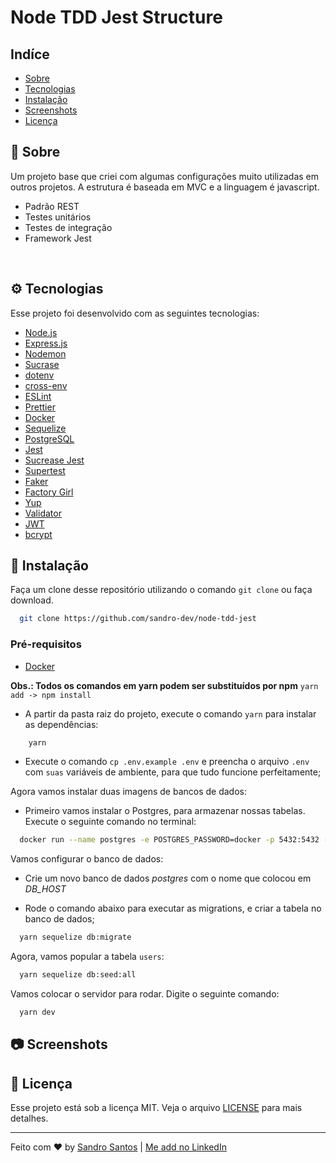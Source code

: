 # Node TDD Jest Structure

## Indíce

- [Sobre](#book-Sobre)
- [Tecnologias](#gear-Tecnologias)
- [Instalação](#wrench-Instalação)
- [Screenshots](#camera-Screenshots)
- [Licença](#memo-Licença)

## :book: Sobre

Um projeto base que criei com algumas configurações muito utilizadas em outros projetos. A estrutura é baseada em MVC e a linguagem é javascript.

- Padrão REST
- Testes unitários
- Testes de integração
- Framework Jest

<br />


## :gear: Tecnologias

Esse projeto foi desenvolvido com as seguintes tecnologias:

- [Node.js](https://nodejs.org/en/)
- [Express.js](https://expressjs.com/)
- [Nodemon](https://nodemon.io/)
- [Sucrase](https://sucrase.io/)
- [dotenv](https://www.npmjs.com/package/dotenv)
- [cross-env](https://www.npmjs.com/package/cross-env)
- [ESLint](https://eslint.org/)
- [Prettier](https://prettier.io/)
- [Docker](https://www.docker.com/)
- [Sequelize](https://sequelize.org/)
- [PostgreSQL](https://www.postgresql.org/)
- [Jest](https://jestjs.io/)
- [Sucrease Jest](https://www.npmjs.com/package/@sucrase/jest-plugin)
- [Supertest](https://www.npmjs.com/package/supertest)
- [Faker](https://github.com/marak/Faker.js/)
- [Factory Girl](https://www.npmjs.com/package/factory-girl)
- [Yup](https://github.com/jquense/yup)
- [Validator](https://www.npmjs.com/package/validator)
- [JWT](https://jwt.io/)
- [bcrypt](https://www.npmjs.com/package/bcrypt)

## :wrench: Instalação

Faça um clone desse repositório utilizando o comando `git clone` ou faça download.

```bash
  git clone https://github.com/sandro-dev/node-tdd-jest
```

### Pré-requisitos

- [Docker](https://www.docker.com/)


**Obs.: Todos os comandos em yarn podem ser substituídos por npm**
`yarn add -> npm install`

- A partir da pasta raiz do projeto, execute o comando `yarn` para instalar as dependências:
```bash
    yarn
  ```

- Execute o comando `cp .env.example .env` e preencha o arquivo `.env` com `suas` variáveis de ambiente, para que tudo funcione perfeitamente;

Agora vamos instalar duas imagens de bancos de dados:

- Primeiro vamos instalar o Postgres, para armazenar nossas tabelas.
Execute o seguinte comando no terminal:

```bash
  docker run --name postgres -e POSTGRES_PASSWORD=docker -p 5432:5432 -d postgres
```

Vamos configurar o banco de dados:

- Crie um novo banco de dados *postgres* com o nome que colocou em *DB_HOST*

- Rode o comando abaixo para executar as migrations, e criar a tabela no banco de dados;

```bash
  yarn sequelize db:migrate
```

Agora, vamos popular a tabela `users`:

```bash
  yarn sequelize db:seed:all
```

Vamos colocar o servidor para rodar. Digite o seguinte comando:

```bash
  yarn dev
```

## :camera: Screenshots



## :memo: Licença

Esse projeto está sob a licença MIT. Veja o arquivo [LICENSE](LICENSE.md) para mais detalhes.

---

Feito com ♥ by [Sandro Santos](https://github.com/sandro-dev) | [Me add no LinkedIn](https://www.linkedin.com/in/sandrossantos/)
